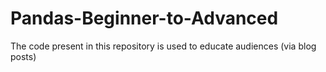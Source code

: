 # Pandas-Beginner-to-Advanced

The code present in this repository is used to educate audiences (via blog posts) 
